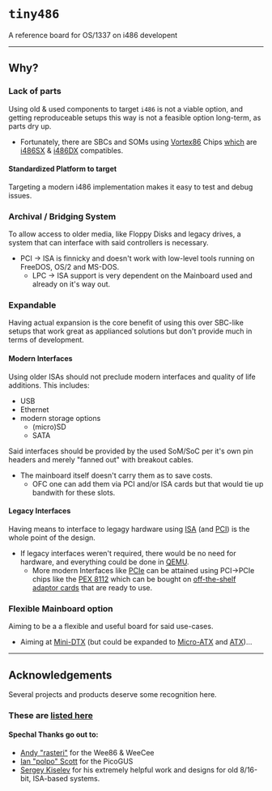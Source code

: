 #	`tiny486`
A reference board for OS/1337 on i486 developent

---

##	Why?
###	Lack of parts
Using old & used components to target `i486` is not a viable option, and getting reproduceable setups this way is not a feasible option long-term, as parts dry up.
- Fortunately, there are SBCs and SOMs using [Vortex86](https://en.wikipedia.org/wiki/Vortex86#Vortex86SX) Chips [which](https://www.vortex86.com/compare) are [i486SX](https://en.wikipedia.org/wiki/I486SX) & [i486DX](https://en.wikipedia.org/wiki/I486) compatibles.

####	Standardized Platform to target
Targeting a modern i486 implementation makes it easy to test and debug issues.

### Archival / Bridging System
To allow access to older media, like Floppy Disks and legacy drives, a system that can interface with said controllers is necessary.
- PCI -> ISA is finnicky and doesn't work with low-level tools running on FreeDOS, OS/2 and MS-DOS.
  - LPC -> ISA support is very dependent on the Mainboard used and already on it's way out.

###	Expandable
Having actual expansion is the core benefit of using this over SBC-like setups that work great as applianced solutions but don't provide much in terms of development.

####	Modern Interfaces
Using older ISAs should not preclude modern interfaces and quality of life additions.
This includes:
- USB
- Ethernet
- modern storage options
  - (micro)SD
  - SATA

Said interfaces should be provided by the used SoM/SoC per it's own pin headers and merely "fanned out" with breakout cables.
- The mainboard itself doesn't carry them as to save costs.
  - OFC one can add them via PCI and/or ISA cards but that would tie up bandwith for these slots.

####	Legacy Interfaces
Having means to interface to legagy hardware using [ISA](https://en.wikipedia.org/wiki/Industry_Standard_Architecture) (and [PCI](https://en.wikipedia.org/wiki/Peripheral_Component_Interconnect)) is the whole point of the design.
- If legacy interfaces weren't required, there would be no need for hardware, and everything could be done in [QEMU](https://en.wikipedia.org/wiki/QEMU).
  - More modern Interfaces like [PCIe](https://en.wikipedia.org/wiki/PCI_Express) can be attained using PCI->PCIe chips like the [PEX 8112](https://docs.broadcom.com/doc/12351805) which can be bought on [off-the-shelf adaptor cards](https://www.kalea-informatique.com/pci-to-pci-express-x16-bridge-card-pex8112-chipset.htm) that are ready to use.

###	Flexible Mainboard option
Aiming to be a a flexible and useful board for said use-cases.
- Aiming at [Mini-DTX](https://en.wikipedia.org/wiki/DTX_(form_factor)) (but could be expanded to [Micro-ATX](https://en.wikipedia.org/wiki/MicroATX)  and [ATX](https://en.wikipedia.org/wiki/ATX))...

---

##  Acknowledgements
Several projects and products deserve some recognition here.
### These are [listed here](documentation/acknowledgements/others.tsv)
####  Spechal Thanks go out to:
- [Andy "rasteri"](https://github.com/rasteri/) for the Wee86 & WeeCee
- [Ian "polpo" Scott](https://github.com/polpo/) for the PicoGUS
- [Sergey Kiselev](https://github.com/skiselev/) for his extremely helpful work and designs for old 8/16-bit, ISA-based systems.


